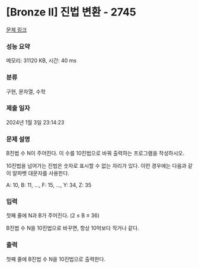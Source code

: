 # [Bronze II] 진법 변환 - 2745 

[문제 링크](https://www.acmicpc.net/problem/2745) 

### 성능 요약

메모리: 31120 KB, 시간: 40 ms

### 분류

구현, 문자열, 수학

### 제출 일자

2024년 1월 3일 23:14:23

### 문제 설명

<p>B진법 수 N이 주어진다. 이 수를 10진법으로 바꿔 출력하는 프로그램을 작성하시오.</p>

<p>10진법을 넘어가는 진법은 숫자로 표시할 수 없는 자리가 있다. 이런 경우에는 다음과 같이 알파벳 대문자를 사용한다.</p>

<p>A: 10, B: 11, ..., F: 15, ..., Y: 34, Z: 35</p>

### 입력 

 <p>첫째 줄에 N과 B가 주어진다. (2 ≤ B ≤ 36)</p>

<p>B진법 수 N을 10진법으로 바꾸면, 항상 10억보다 작거나 같다.</p>

### 출력 

 <p>첫째 줄에 B진법 수 N을 10진법으로 출력한다.</p>

